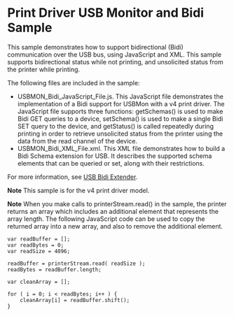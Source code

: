 <!---
    name: Print Driver USB Monitor and Bidi Sample
    platform: Utility
    language: js xml
    category: Print
    description: Demonstrates how to support bidirectional (Bidi) communication over the USB bus using JavaScript and XML.
    samplefwlink: https://go.microsoft.com/fwlink/p/?LinkId=617948
--->


Print Driver USB Monitor and Bidi Sample
========================================

This sample demonstrates how to support bidirectional (Bidi) communication over the USB bus, using JavaScript and XML. This sample supports bidirectional status while not printing, and unsolicited status from the printer while printing.

The following files are included in the sample:

-   USBMON\_Bidi\_JavaScript\_File.js. This JavaScript file demonstrates the implementation of a Bidi support for USBMon with a v4 print driver. The JavaScript file supports three functions: getSchemas() is used to make Bidi GET queries to a device, setSchema() is used to make a single Bidi SET query to the device, and getStatus() is called repeatedly during printing in order to retrieve unsolicited status from the printer using the data from the read channel of the device.
-   USBMON\_Bidi\_XML\_File.xml. This XML file demonstrates how to build a Bidi Schema extension for USB. It describes the supported schema elements that can be queried or set, along with their restrictions.

For more information, see [USB Bidi Extender](https://msdn.microsoft.com/en-us/library/windows/hardware/jj659903(v=vs.85).aspx).

**Note** This sample is for the v4 print driver model.

**Note** When you make calls to printerStream.read() in the sample, the printer returns an array which includes an additional element that represents the array length. The following JavaScript code can be used to copy the returned array into a new array, and also to remove the additional element.

```
var readBuffer = [];
var readBytes = 0;
var readSize = 4096;

readBuffer = printerStream.read( readSize );
readBytes = readBuffer.length;

var cleanArray = [];
           
for ( i = 0; i < readBytes; i++ ) {
    cleanArray[i] = readBuffer.shift();
}
```

